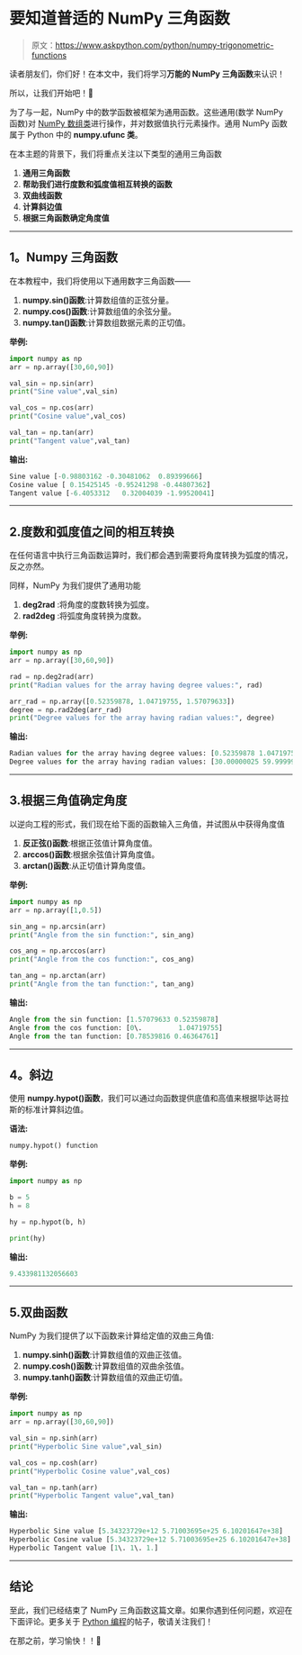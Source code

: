 # 要知道普适的 NumPy 三角函数

> 原文：<https://www.askpython.com/python/numpy-trigonometric-functions>

读者朋友们，你们好！在本文中，我们将学习**万能的 NumPy 三角函数**来认识！

所以，让我们开始吧！🙂

为了与一起，NumPy 中的数学函数被框架为通用函数。这些通用(数学 NumPy 函数)对 [NumPy 数组类](https://www.askpython.com/python-modules/numpy/python-numpy-arrays)进行操作，并对数据值执行元素操作。通用 NumPy 函数属于 Python 中的 **numpy.ufunc 类**。

在本主题的背景下，我们将重点关注以下类型的通用三角函数

1.  **通用三角函数**
2.  **帮助我们进行度数和弧度值相互转换的函数**
3.  **双曲线函数**
4.  **计算斜边值**
5.  **根据三角函数确定角度值**

* * *

## 1。Numpy 三角函数

在本教程中，我们将使用以下通用数字三角函数——

1.  **numpy.sin()函数**:计算数组值的正弦分量。
2.  **numpy.cos()函数**:计算数组值的余弦分量。
3.  **numpy.tan()函数**:计算数组数据元素的正切值。

**举例:**

```py
import numpy as np
arr = np.array([30,60,90])

val_sin = np.sin(arr)
print("Sine value",val_sin)

val_cos = np.cos(arr)
print("Cosine value",val_cos)

val_tan = np.tan(arr)
print("Tangent value",val_tan)

```

**输出:**

```py
Sine value [-0.98803162 -0.30481062  0.89399666]
Cosine value [ 0.15425145 -0.95241298 -0.44807362]
Tangent value [-6.4053312   0.32004039 -1.99520041]

```

* * *

## 2.度数和弧度值之间的相互转换

在任何语言中执行三角函数运算时，我们都会遇到需要将角度转换为弧度的情况，反之亦然。

同样，NumPy 为我们提供了通用功能

1.  **deg2rad** :将角度的度数转换为弧度。
2.  **rad2deg** :将弧度角度转换为度数。

**举例:**

```py
import numpy as np
arr = np.array([30,60,90])

rad = np.deg2rad(arr)
print("Radian values for the array having degree values:", rad)

arr_rad = np.array([0.52359878, 1.04719755, 1.57079633])
degree = np.rad2deg(arr_rad)
print("Degree values for the array having radian values:", degree)

```

**输出:**

```py
Radian values for the array having degree values: [0.52359878 1.04719755 1.57079633]
Degree values for the array having radian values: [30.00000025 59.99999993 90.00000018]

```

* * *

## 3.根据三角值确定角度

以逆向工程的形式，我们现在给下面的函数输入三角值，并试图从中获得角度值

1.  **反正弦()函数**:根据正弦值计算角度值。
2.  **arccos()函数**:根据余弦值计算角度值。
3.  **arctan()函数**:从正切值计算角度值。

**举例:**

```py
import numpy as np
arr = np.array([1,0.5])

sin_ang = np.arcsin(arr)
print("Angle from the sin function:", sin_ang)

cos_ang = np.arccos(arr)
print("Angle from the cos function:", cos_ang)

tan_ang = np.arctan(arr)
print("Angle from the tan function:", tan_ang)

```

**输出:**

```py
Angle from the sin function: [1.57079633 0.52359878]
Angle from the cos function: [0\.         1.04719755]
Angle from the tan function: [0.78539816 0.46364761]

```

* * *

## 4。斜边

使用 **numpy.hypot()函数**，我们可以通过向函数提供底值和高值来根据毕达哥拉斯的标准计算斜边值。

**语法:**

```py
numpy.hypot() function

```

**举例:**

```py
import numpy as np

b = 5
h = 8

hy = np.hypot(b, h)

print(hy)

```

**输出:**

```py
9.433981132056603

```

* * *

## 5.双曲函数

NumPy 为我们提供了以下函数来计算给定值的双曲三角值:

1.  **numpy.sinh()函数**:计算数组值的双曲正弦值。
2.  **numpy.cosh()函数**:计算数组值的双曲余弦值。
3.  **numpy.tanh()函数**:计算数组值的双曲正切值。

**举例:**

```py
import numpy as np
arr = np.array([30,60,90])

val_sin = np.sinh(arr)
print("Hyperbolic Sine value",val_sin)

val_cos = np.cosh(arr)
print("Hyperbolic Cosine value",val_cos)

val_tan = np.tanh(arr)
print("Hyperbolic Tangent value",val_tan)

```

**输出:**

```py
Hyperbolic Sine value [5.34323729e+12 5.71003695e+25 6.10201647e+38]
Hyperbolic Cosine value [5.34323729e+12 5.71003695e+25 6.10201647e+38]
Hyperbolic Tangent value [1\. 1\. 1.]

```

* * *

## 结论

至此，我们已经结束了 NumPy 三角函数这篇文章。如果你遇到任何问题，欢迎在下面评论。更多关于 [Python 编程](https://www.askpython.com/python/oops/object-oriented-programming-python)的帖子，敬请关注我们！

在那之前，学习愉快！！🙂